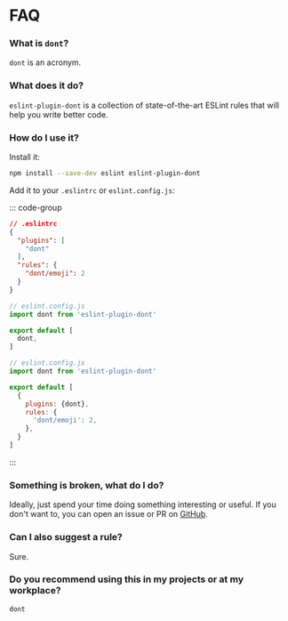 # FAQ

### What is `dont`?

`dont` is an acronym.

### What does it do?

`eslint-plugin-dont` is a collection of state-of-the-art ESLint rules that will help you write better code.

### How do I use it?

Install it:

```sh
npm install --save-dev eslint eslint-plugin-dont
```

Add it to your `.eslintrc` or `eslint.config.js`:

::: code-group

```json [.eslintrc]
// .eslintrc
{
  "plugins": [
    "dont"
  ],
  "rules": {
    "dont/emoji": 2
  }
}
```

```js [Flat config: eslint.config.js - recommended rules]
// eslint.config.js
import dont from 'eslint-plugin-dont'

export default [
  dont,
]
```

```js [Flat config: eslint.config.js - custom rules]
// eslint.config.js
import dont from 'eslint-plugin-dont'

export default [
  {
    plugins: {dont},
    rules: {
      'dont/emoji': 2,
    },
  }
]
```

:::

### Something is broken, what do I do?

Ideally, just spend your time doing something interesting or useful. If you don't want to, you can open an issue or PR
on [GitHub](https://github.com/lzear/eslint-plugin-dont).

### Can I also suggest a rule?

Sure.

### Do you recommend using this in my projects or at my workplace?

`dont`
